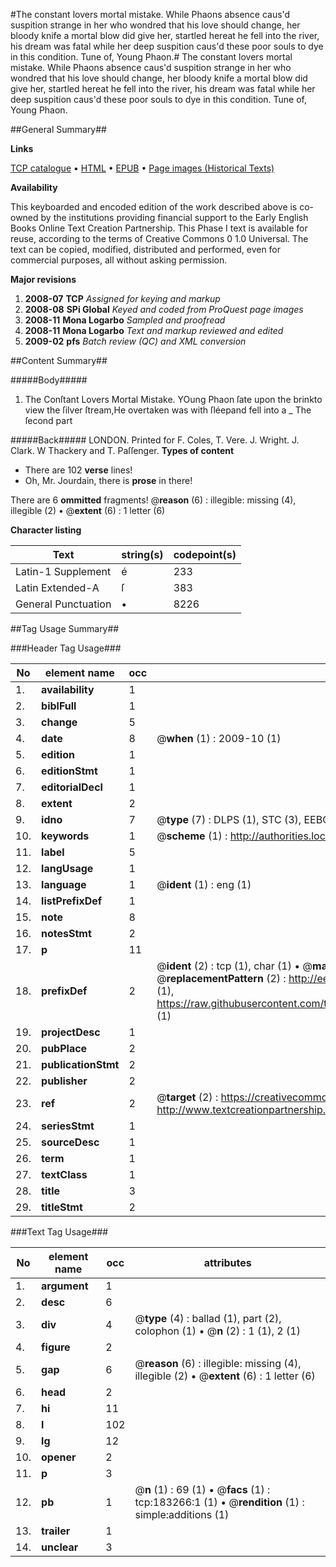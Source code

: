 #The constant lovers mortal mistake. While Phaons absence caus'd suspition strange in her who wondred that his love should change, her bloody knife a mortal blow did give her, startled hereat he fell into the river, his dream was fatal while her deep suspition caus'd these poor souls to dye in this condition. Tune of, Young Phaon.#
The constant lovers mortal mistake. While Phaons absence caus'd suspition strange in her who wondred that his love should change, her bloody knife a mortal blow did give her, startled hereat he fell into the river, his dream was fatal while her deep suspition caus'd these poor souls to dye in this condition. Tune of, Young Phaon.

##General Summary##

**Links**

[TCP catalogue](http://www.ota.ox.ac.uk/tcp/)  • 
[HTML](http://tei.it.ox.ac.uk/tcp/Texts-HTML/free/B02/B02360.html)  • 
[EPUB](http://tei.it.ox.ac.uk/tcp/Texts-EPUB/free/B02/B02360.epub) • 
[Page images (Historical Texts)](https://data.historicaltexts.jisc.ac.uk/view?pubId=eebo-99887636e&pageId=eebo-99887636e-183266-1)

**Availability**

This keyboarded and encoded edition of the
	       work described above is co-owned by the institutions
	       providing financial support to the Early English Books
	       Online Text Creation Partnership. This Phase I text is
	       available for reuse, according to the terms of Creative
	       Commons 0 1.0 Universal. The text can be copied,
	       modified, distributed and performed, even for
	       commercial purposes, all without asking permission.

**Major revisions**

1. __2008-07__ __TCP__ *Assigned for keying and markup*
1. __2008-08__ __SPi Global__ *Keyed and coded from ProQuest page images*
1. __2008-11__ __Mona Logarbo__ *Sampled and proofread*
1. __2008-11__ __Mona Logarbo__ *Text and markup reviewed and edited*
1. __2009-02__ __pfs__ *Batch review (QC) and XML conversion*

##Content Summary##

#####Body#####

1. The Conſtant Lovers Mortal Mistake.
YOung Phaon ſate upon the brinkto view the ſilver ſtream,He overtaken was with ſléepand fell into a 
    _ The ſecond part

#####Back#####
LONDON. Printed for F. Coles, T. Vere. J. Wright. J. Clark. W Thackery and T. Paſſenger.
**Types of content**

  * There are 102 **verse** lines!
  * Oh, Mr. Jourdain, there is **prose** in there!

There are 6 **ommitted** fragments! 
 @__reason__ (6) : illegible: missing (4), illegible (2)  •  @__extent__ (6) : 1 letter (6)

**Character listing**


|Text|string(s)|codepoint(s)|
|---|---|---|
|Latin-1 Supplement|é|233|
|Latin Extended-A|ſ|383|
|General Punctuation|•|8226|

##Tag Usage Summary##

###Header Tag Usage###

|No|element name|occ|attributes|
|---|---|---|---|
|1.|__availability__|1||
|2.|__biblFull__|1||
|3.|__change__|5||
|4.|__date__|8| @__when__ (1) : 2009-10 (1)|
|5.|__edition__|1||
|6.|__editionStmt__|1||
|7.|__editorialDecl__|1||
|8.|__extent__|2||
|9.|__idno__|7| @__type__ (7) : DLPS (1), STC (3), EEBO-CITATION (1), PROQUEST (1), VID (1)|
|10.|__keywords__|1| @__scheme__ (1) : http://authorities.loc.gov/ (1)|
|11.|__label__|5||
|12.|__langUsage__|1||
|13.|__language__|1| @__ident__ (1) : eng (1)|
|14.|__listPrefixDef__|1||
|15.|__note__|8||
|16.|__notesStmt__|2||
|17.|__p__|11||
|18.|__prefixDef__|2| @__ident__ (2) : tcp (1), char (1)  •  @__matchPattern__ (2) : ([0-9\-]+):([0-9IVX]+) (1), (.+) (1)  •  @__replacementPattern__ (2) : http://eebo.chadwyck.com/downloadtiff?vid=$1&page=$2 (1), https://raw.githubusercontent.com/textcreationpartnership/Texts/master/tcpchars.xml#$1 (1)|
|19.|__projectDesc__|1||
|20.|__pubPlace__|2||
|21.|__publicationStmt__|2||
|22.|__publisher__|2||
|23.|__ref__|2| @__target__ (2) : https://creativecommons.org/publicdomain/zero/1.0/ (1), http://www.textcreationpartnership.org/docs/. (1)|
|24.|__seriesStmt__|1||
|25.|__sourceDesc__|1||
|26.|__term__|1||
|27.|__textClass__|1||
|28.|__title__|3||
|29.|__titleStmt__|2||


###Text Tag Usage###

|No|element name|occ|attributes|
|---|---|---|---|
|1.|__argument__|1||
|2.|__desc__|6||
|3.|__div__|4| @__type__ (4) : ballad (1), part (2), colophon (1)  •  @__n__ (2) : 1 (1), 2 (1)|
|4.|__figure__|2||
|5.|__gap__|6| @__reason__ (6) : illegible: missing (4), illegible (2)  •  @__extent__ (6) : 1 letter (6)|
|6.|__head__|2||
|7.|__hi__|11||
|8.|__l__|102||
|9.|__lg__|12||
|10.|__opener__|2||
|11.|__p__|3||
|12.|__pb__|1| @__n__ (1) : 69 (1)  •  @__facs__ (1) : tcp:183266:1 (1)  •  @__rendition__ (1) : simple:additions (1)|
|13.|__trailer__|1||
|14.|__unclear__|3||
